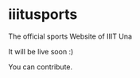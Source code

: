 # iiitusports
The official sports Website of IIIT Una

It will be live soon :)

You can contribute.
